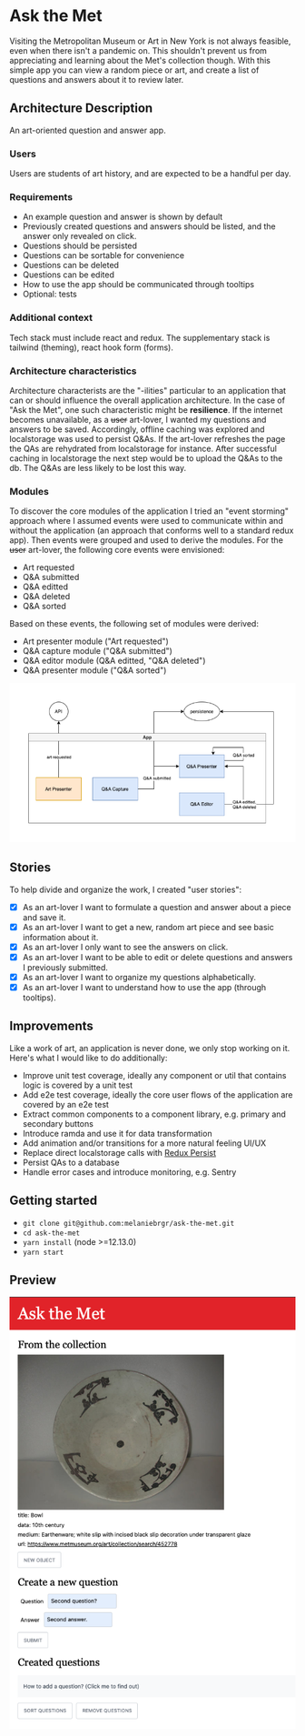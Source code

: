 # Ask the Met

Visiting the Metropolitan Museum or Art in New York is not always feasible, even when there isn't a pandemic on. This shouldn't prevent us from appreciating and learning about the Met's collection though. With this simple app you can view a random piece or art, and create a list of questions and answers about it to review later.

## Architecture Description

An art-oriented question and answer app.

### Users

Users are students of art history, and are expected to be a handful per day.

### Requirements

- An example question and answer is shown by default
- Previously created questions and answers should be listed, and the answer only revealed on click.
- Questions should be persisted
- Questions can be sortable for convenience
- Questions can be deleted
- Questions can be edited
- How to use the app should be communicated through tooltips
- Optional: tests

### Additional context

Tech stack must include react and redux. The supplementary stack is tailwind (theming), react hook form (forms).

### Architecture characteristics

Architecture characterists are the "-ilities" particular to an application that can or should influence the overall application architecture. In the case of "Ask the Met", one such characteristic might be **resilience**. If the internet becomes unavailable, as a ~~user~~ art-lover, I wanted my questions and answers to be saved. Accordingly, offline caching was explored and localstorage was used to persist Q&As. If the art-lover refreshes the page the QAs are rehydrated from localstorage for instance. After successful caching in localstorage the next step would be to upload the Q&As to the db. The Q&As are less likely to be lost this way.

### Modules

To discover the core modules of the application I tried an "event storming" approach where I assumed events were used to communicate within and without the application (an approach that conforms well to a standard redux app). Then events were grouped and used to derive the modules. For the ~~user~~ art-lover, the following core events were envisioned:

- Art requested
- Q&A submitted
- Q&A editted
- Q&A deleted
- Q&A sorted

Based on these events, the following set of modules were derived:

- Art presenter module ("Art requested")
- Q&A capture module ("Q&A submitted")
- Q&A editor module (Q&A editted, "Q&A deleted")
- Q&A presenter module ("Q&A sorted")

![modules](./assets/modules.png)

## Stories

To help divide and organize the work, I created "user stories":

- [x] As an art-lover I want to formulate a question and answer about a piece and save it.
- [x] As an art-lover I want to get a new, random art piece and see basic information about it.
- [x] As an art-lover I only want to see the answers on click.
- [x] As an art-lover I want to be able to edit or delete questions and answers I previously submitted.
- [x] As an art-lover I want to organize my questions alphabetically.
- [x] As an art-lover I want to understand how to use the app (through tooltips).

## Improvements

Like a work of art, an application is never done, we only stop working on it. Here's what I would like to do additionally:

- Improve unit test coverage, ideally any component or util that contains logic is covered by a unit test
- Add e2e test coverage, ideally the core user flows of the application are covered by an e2e test
- Extract common components to a component library, e.g. primary and secondary buttons
- Introduce ramda and use it for data transformation
- Add animation and/or transitions for a more natural feeling UI/UX
- Replace direct localstorage calls with [Redux Persist](https://www.npmjs.com/package/redux-persist)
- Persist QAs to a database
- Handle error cases and introduce monitoring, e.g. Sentry

## Getting started

- `git clone git@github.com:melaniebrgr/ask-the-met.git`
- `cd ask-the-met`
- `yarn install` (node >=12.13.0)
- `yarn start`

## Preview

![preview](./assets/preview.png)
